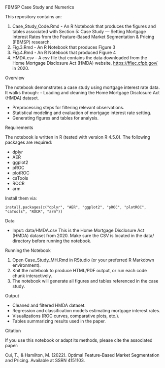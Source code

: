 FBMSP Case Study and Numerics

This repository contains an:
1. Case_Study_Code.Rmd - An R Notebook that produces the figures and
tables associated with Section 5: Case Study — Setting Mortgage Interest
Rates from the Feature-Based Market Segmentation & Pricing (FBMSP)
research.
2. Fig.3.Rmd - An R Notebook that produces Figure 3
3. Fig.4.Rmd - An R Notebook that produced Figure 4
4. HMDA.csv - A csv file that contains the data downloaded from the Home Mortgage Disclosure Act (HMDA) website, https://ffiec.cfpb.gov/ in 2020. 

Overview

The notebook demonstrates a case study using mortgage interest rate
data. It walks through: - Loading and cleaning the Home Mortgage
Disclosure Act (HMDA) dataset.
- Preprocessing steps for filtering relevant observations.
- Statistical modeling and evaluation of mortgage interest rate setting.
- Generating figures and tables for analysis.

Requirements

The notebook is written in R (tested with version R 4.5.0). The following
packages are required:

-   dplyr
-   AER
-   ggplot2
-   pROC
-   plotROC
-   caTools
-   ROCR
-   arm

Install them via:

    install.packages(c("dplyr", "AER", "ggplot2", "pROC", "plotROC", "caTools", "ROCR", "arm"))

Data

-   Input: data/HMDA.csv
    This is the Home Mortgage Disclosure Act (HMDA) dataset from 2020.
    Make sure the CSV is located in the data/ directory before running
    the notebook.

Running the Notebook

1.  Open Case_Study_MH.Rmd in RStudio (or your preferred R Markdown
    environment).
2.  Knit the notebook to produce HTML/PDF output, or run each code chunk
    interactively.
3.  The notebook will generate all figures and tables referenced in the
    case study.

Output

-   Cleaned and filtered HMDA dataset.
-   Regression and classification models estimating mortgage interest
    rates.
-   Visualizations (ROC curves, comparative plots, etc.).
-   Tables summarizing results used in the paper.

Citation

If you use this notebook or adapt its methods, please cite the
associated paper:

Cui, T., & Hamilton, M. (2022). Optimal Feature-Based Market Segmentation and Pricing. Available at SSRN 4151103.


